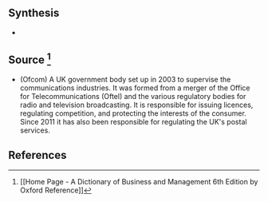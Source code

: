 ## Synthesis
- 
## Source [^1]
- (Ofcom) A UK government body set up in 2003 to supervise the communications industries. It was formed from a merger of the Office for Telecommunications (Oftel) and the various regulatory bodies for radio and television broadcasting. It is responsible for issuing licences, regulating competition, and protecting the interests of the consumer. Since 2011 it has also been responsible for regulating the UK's postal services.
## References

[^1]: [[Home Page - A Dictionary of Business and Management 6th Edition by Oxford Reference]]